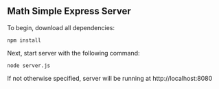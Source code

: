 ## Math Simple Express Server

To begin, download all dependencies:

`npm install`

Next, start server with the following command:

`node server.js`

If not otherwise specified, server will be running at http://localhost:8080
